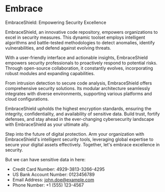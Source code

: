 # Embrace
EmbraceShield: Empowering Security Excellence

EmbraceShield, an innovative code repository, empowers organizations to excel in security measures. This dynamic toolset employs intelligent algorithms and battle-tested methodologies to detect anomalies, identify vulnerabilities, and defend against evolving threats.

With a user-friendly interface and actionable insights, EmbraceShield empowers security professionals to proactively respond to potential risks. Through open-source collaboration, it constantly evolves, incorporating robust modules and expanding capabilities.

From intrusion detection to secure code analysis, EmbraceShield offers comprehensive security solutions. Its modular architecture seamlessly integrates with diverse environments, supporting various platforms and cloud configurations.

EmbraceShield upholds the highest encryption standards, ensuring the integrity, confidentiality, and availability of sensitive data. Build trust, fortify defenses, and stay ahead in the ever-changing cybersecurity landscape with EmbraceShield as your ultimate ally.

Step into the future of digital protection. Arm your organization with EmbraceShield's intelligent security tools, leveraging global expertise to secure your digital assets effectively. Together, let's embrace excellence in security.

But we can have sensitive data in here:
* Credit Card Number: 4929-3813-3266-4295
* US Bank Account Number: 0123456789
* Email Address: john.doe@example.com
* Phone Number: +1 (555) 123-4567
